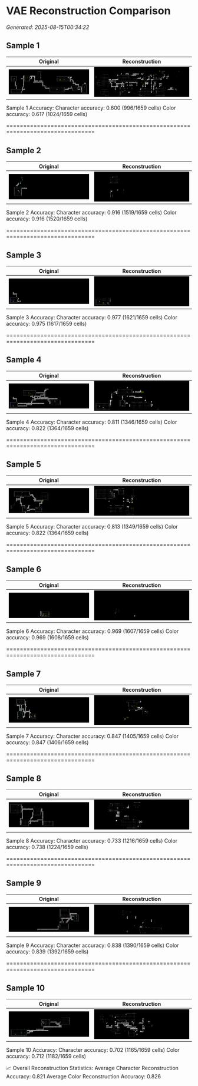 # VAE Reconstruction Comparison

_Generated: 2025-08-15T00:34:22_

## Sample 1

| Original | Reconstruction |
|---|---|
| ![orig 0](images/sample_000_orig.png) | ![recon 0](images/sample_000_recon.png) |


 Sample 1 Accuracy:   Character accuracy: 0.600 (996/1659 cells)
   Color accuracy: 0.617 (1024/1659 cells)

================================================================================
## Sample 2

| Original | Reconstruction |
|---|---|
| ![orig 1](images/sample_001_orig.png) | ![recon 1](images/sample_001_recon.png) |


 Sample 2 Accuracy:   Character accuracy: 0.916 (1519/1659 cells)
   Color accuracy: 0.916 (1520/1659 cells)

================================================================================
## Sample 3

| Original | Reconstruction |
|---|---|
| ![orig 2](images/sample_002_orig.png) | ![recon 2](images/sample_002_recon.png) |


 Sample 3 Accuracy:   Character accuracy: 0.977 (1621/1659 cells)
   Color accuracy: 0.975 (1617/1659 cells)

================================================================================
## Sample 4

| Original | Reconstruction |
|---|---|
| ![orig 3](images/sample_003_orig.png) | ![recon 3](images/sample_003_recon.png) |


 Sample 4 Accuracy:   Character accuracy: 0.811 (1346/1659 cells)
   Color accuracy: 0.822 (1364/1659 cells)

================================================================================
## Sample 5

| Original | Reconstruction |
|---|---|
| ![orig 4](images/sample_004_orig.png) | ![recon 4](images/sample_004_recon.png) |


 Sample 5 Accuracy:   Character accuracy: 0.813 (1349/1659 cells)
   Color accuracy: 0.822 (1364/1659 cells)

================================================================================
## Sample 6

| Original | Reconstruction |
|---|---|
| ![orig 5](images/sample_005_orig.png) | ![recon 5](images/sample_005_recon.png) |


 Sample 6 Accuracy:   Character accuracy: 0.969 (1607/1659 cells)
   Color accuracy: 0.969 (1608/1659 cells)

================================================================================
## Sample 7

| Original | Reconstruction |
|---|---|
| ![orig 6](images/sample_006_orig.png) | ![recon 6](images/sample_006_recon.png) |


 Sample 7 Accuracy:   Character accuracy: 0.847 (1405/1659 cells)
   Color accuracy: 0.847 (1406/1659 cells)

================================================================================
## Sample 8

| Original | Reconstruction |
|---|---|
| ![orig 7](images/sample_007_orig.png) | ![recon 7](images/sample_007_recon.png) |


 Sample 8 Accuracy:   Character accuracy: 0.733 (1216/1659 cells)
   Color accuracy: 0.738 (1224/1659 cells)

================================================================================
## Sample 9

| Original | Reconstruction |
|---|---|
| ![orig 8](images/sample_008_orig.png) | ![recon 8](images/sample_008_recon.png) |


 Sample 9 Accuracy:   Character accuracy: 0.838 (1390/1659 cells)
   Color accuracy: 0.839 (1392/1659 cells)

================================================================================
## Sample 10

| Original | Reconstruction |
|---|---|
| ![orig 9](images/sample_009_orig.png) | ![recon 9](images/sample_009_recon.png) |


 Sample 10 Accuracy:   Character accuracy: 0.702 (1165/1659 cells)
   Color accuracy: 0.712 (1182/1659 cells)

📈 Overall Reconstruction Statistics:   Average Character Reconstruction Accuracy: 0.821
   Average Color Reconstruction Accuracy: 0.826
